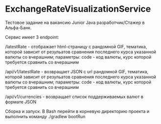 # ExchangeRateVisualizationService
Тестовое задание на вакансию Junior Java разработчик/Стажер в Альфа-Банк.

Сервис имеет 3 endpoint:

  /latestRate - отображает html-страницу с рандомной GIF, тематика, которой зависит от резульатов сравнения последнего курса указанной валюты со вчерашним;
    параметры: code - код валюты, курс которой требуется сравнить со вчерашним
    
 /api/v1/latestRate - возвращает JSON с url рандомной GIF, тематика, которой зависит от резульатов сравнения последнего курса указанной валюты со вчерашним;
    параметры: code - код валюты, курс которой требуется сравнить со вчерашним
 
 /api/v1/currencies - возвращает список поддерживаемых валют в формате JSON   
   
Сборка и запуск.
  В Bash перейти в корневую директорию проекта и выполнить команду ./gradlew bootRun
